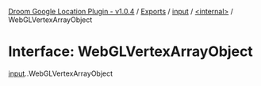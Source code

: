 [Droom Google Location Plugin - v1.0.4](../README.md) / [Exports](../modules.md) / [input](../modules/input.md) / [<internal\>](../modules/input._internal_.md) / WebGLVertexArrayObject

# Interface: WebGLVertexArrayObject

[input](../modules/input.md).[<internal>](../modules/input._internal_.md).WebGLVertexArrayObject
